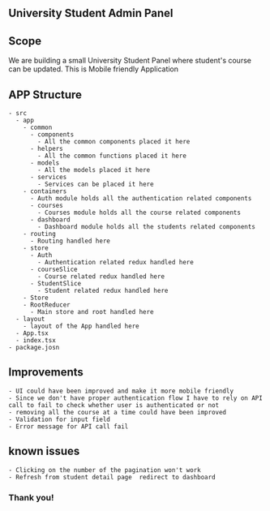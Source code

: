 ## University Student Admin Panel

## Scope

We are building a small University Student Panel where student's course can be updated.
This is Mobile friendly Application

## APP Structure

    - src
      - app
        - common
          - components
            - All the common components placed it here
          - helpers
            - All the common functions placed it here
          - models
            - All the models placed it here
          - services
            - Services can be placed it here
        - containers
          - Auth module holds all the authentication related components
          - courses
            - Courses module holds all the course related components
          - dashboard
            - Dashboard module holds all the students related components
        - routing
          - Routing handled here
        - store
          - Auth
            - Authentication related redux handled here
          - courseSlice
            - Course related redux handled here
          - StudentSlice
            - Student related redux handled here
        - Store
        - RootReducer
          - Main store and root handled here
      - layout
        - layout of the App handled here
      - App.tsx
      - index.tsx
    - package.josn




## Improvements
    - UI could have been improved and make it more mobile friendly
    - Since we don't have proper authentication flow I have to rely on API call to fail to check whether user is authenticated or not
    - removing all the course at a time could have been improved
    - Validation for input field
    - Error message for API call fail

## known issues
    - Clicking on the number of the pagination won't work
    - Refresh from student detail page  redirect to dashboard



### Thank you!